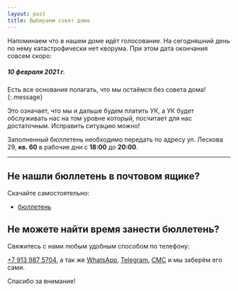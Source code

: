 ```yaml
---
layout: post
title: Выбираем совет дома
---
```


Напоминаем что в нашем доме идёт голосование. На сегодняшний день по нему катастрофически нет кворума. При этом дата окончания совсем скоро:

##### **10 февраля 2021 г.**

Eсть все основания полагать, что мы остаёмся без совета дома!
{:.message}

Это означает, что мы и дальше будем платить УК, а УК будет обслуживать нас на том уровне который, посчитает для нас достаточным. Исправить ситуацию можно!

Заполненный бюллетень необходимо передать по адресу ул. Лескова 29, **кв. 60** в рабочие дни с **18:00** до **20:00**.

-----

## Не нашли бюллетень в почтовом ящике?

Скачайте самостоятельно:
* [бюллетень](http://bit.ly/3qdbvok)

## Не можете найти время занести бюллетень?

Свяжитесь с нами любым удобным способом по телефону:

[+7 913 987 5704](tel:+79139875704), а так же [WhatsApp](https://wa.me/79139875704), [Telegram](https://t.me/LidaSkr), [СМС](sms:+79139875704) и мы заберём его сами.


Спасибо за внимание!
